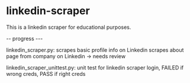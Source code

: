 # linkedin-scraper

This is a linkedin scraper for educational purposes.

-- progress ---

linkedin_scraper.py: 
scrapes basic profile info on Linkedin
scrapes about page from company on Linkedin -> needs review

linkedin_scraper_unittest.py: 
unit test for linkedin scraper login, FAILED if wrong creds, PASS if right creds
